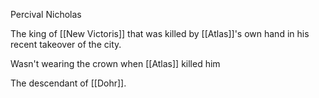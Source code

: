Percival Nicholas

The king of [[New Victoris]] that was killed by [[Atlas]]'s own hand in his recent takeover of the city. 

Wasn't wearing the crown when [[Atlas]] killed him

The descendant of [[Dohr]].